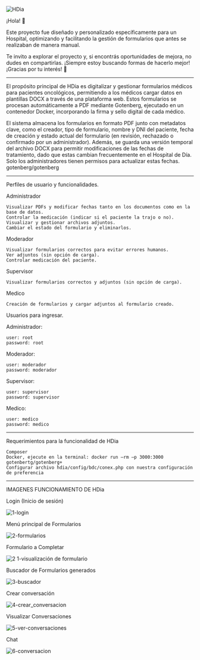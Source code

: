 ![HDia](https://github.com/user-attachments/assets/ffe7a85d-3853-44e6-ac06-d50b427b30f2)

¡Hola! 👋

Este proyecto fue diseñado y personalizado específicamente para un Hospital, optimizando y facilitando la gestión de formularios que antes se realizaban de manera manual.

Te invito a explorar el proyecto y, si encontrás oportunidades de mejora, no dudes en compartirlas. ¡Siempre estoy buscando formas de hacerlo mejor! ¡Gracias por tu interés! 🙌

___________________________________________________________________________________________________________________________________________________________________________________

El propósito principal de HDia es digitalizar y gestionar formularios médicos para pacientes oncológicos, permitiendo a los médicos cargar datos en plantillas DOCX a través de una plataforma web. Estos formularios se procesan automáticamente a PDF mediante Gotenberg, ejecutado en un contenedor Docker, incorporando la firma y sello digital de cada médico.

El sistema almacena los formularios en formato PDF junto con metadatos clave, como el creador, tipo de formulario, nombre y DNI del paciente, fecha de creación y estado actual del formulario (en revisión, rechazado o confirmado por un administrador). Además, se guarda una versión temporal del archivo DOCX para permitir modificaciones de las fechas de tratamiento, dado que estas cambian frecuentemente en el Hospital de Día. Solo los administradores tienen permisos para actualizar estas fechas.
gotenberg/gotenberg

___________________________________________________________________________________________________________________________________________________________________________________

Perfiles de usuario y funcionalidades.

Administrador

    Visualizar PDFs y modificar fechas tanto en los documentos como en la base de datos.
    Controlar la medicación (indicar si el paciente la trajo o no).
    Visualizar y gestionar archivos adjuntos.
    Cambiar el estado del formulario y eliminarlos.

Moderador

    Visualizar formularios correctos para evitar errores humanos.
    Ver adjuntos (sin opción de carga).
    Controlar medicación del paciente.

Supervisor

    Visualizar formularios correctos y adjuntos (sin opción de carga).

Medico

    Creación de formularios y cargar adjuntos al formulario creado.

Usuarios para ingresar.

Administrador:

    user: root
    password: root

Moderador:

    user: moderador
    password: moderador

Supervisor:

    user: supervisor
    password: supervisor

Medico:

    user: medico
    password: medico

___________________________________________________________________________________________________________________________________________________________________________________

Requerimientos para la funcionalidad de HDia

    Composer
    Docker, ejecute en la terminal: docker run –rm –p 3000:3000 gotenbertg/gotenberg+
    Configurar archivo hdia/config/bdc/conex.php con nuestra configuración de preferencia

___________________________________________________________________________________________________________________________________________________________________________________

IMAGENES FUNCIONAMIENTO DE HDia

Login (Inicio de sesión)

![1-login](https://github.com/user-attachments/assets/0846927a-851b-48b1-aecb-38969881ea5c)

Menú principal de Formularios

![2-formularios](https://github.com/user-attachments/assets/0e134987-871d-4afb-994f-2c4005651153)

Formulario a Completar

![2 1-visualización de formulario](https://github.com/user-attachments/assets/076e2057-e4db-473e-ab5b-972d12f5dfaa)

Buscador de Formularios generados

![3-buscador](https://github.com/user-attachments/assets/9ddb5def-459b-4fd1-91b6-e9eca22c5fe7)

Crear conversación

![4-crear_conversacion](https://github.com/user-attachments/assets/fc216033-9bc9-401c-9795-3f92b3626423)

Visualizar Conversaciones

![5-ver-conversaciones](https://github.com/user-attachments/assets/8dfa2e84-32e2-48da-8e3d-2cf1dd9c6543)

Chat

![6-conversacion](https://github.com/user-attachments/assets/24726e27-8076-4c72-baa3-3d96ea272755)



